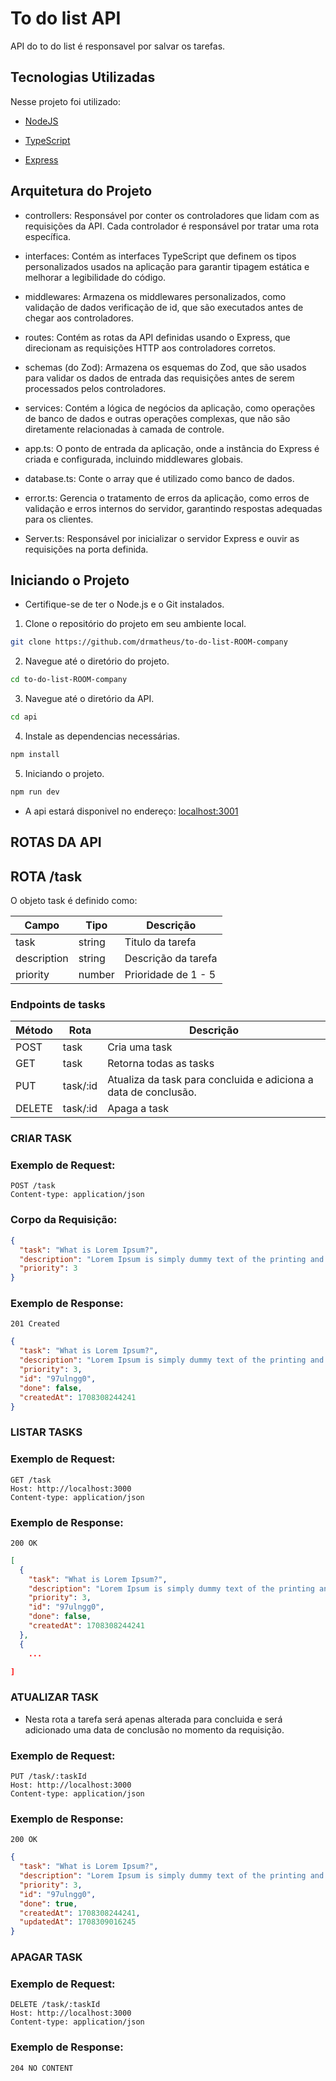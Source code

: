 # To do list API

API do to do list é responsavel por salvar os tarefas.

## Tecnologias Utilizadas

Nesse projeto foi utilizado:

- [NodeJS](https://nodejs.org/en/)

- [TypeScript](https://www.typescriptlang.org/)

- [Express](https://expressjs.com/)

## Arquitetura do Projeto

- controllers: Responsável por conter os controladores que lidam com as requisições da API. Cada controlador é responsável por tratar uma rota específica.

- interfaces: Contém as interfaces TypeScript que definem os tipos personalizados usados na aplicação para garantir tipagem estática e melhorar a legibilidade do código.

- middlewares: Armazena os middlewares personalizados, como validação de dados verificação de id, que são executados antes de chegar aos controladores.

- routes: Contém as rotas da API definidas usando o Express, que direcionam as requisições HTTP aos controladores corretos.

- schemas (do Zod): Armazena os esquemas do Zod, que são usados para validar os dados de entrada das requisições antes de serem processados pelos controladores.

- services: Contém a lógica de negócios da aplicação, como operações de banco de dados e outras operações complexas, que não são diretamente relacionadas à camada de controle.

- app.ts: O ponto de entrada da aplicação, onde a instância do Express é criada e configurada, incluindo middlewares globais.

- database.ts: Conte o array que é utilizado como banco de dados.

- error.ts: Gerencia o tratamento de erros da aplicação, como erros de validação e erros internos do servidor, garantindo respostas adequadas para os clientes.

- Server.ts: Responsável por inicializar o servidor Express e ouvir as requisições na porta definida.

## Iniciando o Projeto

- Certifique-se de ter o Node.js e o Git instalados.

1. Clone o repositório do projeto em seu ambiente local.

```bash
git clone https://github.com/drmatheus/to-do-list-ROOM-company
```

2. Navegue até o diretório do projeto.

```bash
cd to-do-list-ROOM-company
```

3. Navegue até o diretório da API.

```bash
cd api
```

4. Instale as dependencias necessárias.

```bash
npm install
```

5. Iniciando o projeto.

```bash
npm run dev
```

- A api estará disponivel no endereço: [localhost:3001](https://localhost:3001)

## ROTAS DA API

## ROTA /task

O objeto task é definido como:

| Campo       | Tipo   | Descrição           |
| ----------- | ------ | ------------------- |
| task        | string | Titulo da tarefa    |
| description | string | Descrição da tarefa |
| priority    | number | Prioridade de 1 - 5 |

### Endpoints de tasks

| Método | Rota     | Descrição                                                       |
| ------ | -------- | --------------------------------------------------------------- |
| POST   | task     | Cria uma task                                                   |
| GET    | task     | Retorna todas as tasks                                          |
| PUT    | task/:id | Atualiza da task para concluida e adiciona a data de conclusão. |
| DELETE | task/:id | Apaga a task                                                    |

### CRIAR TASK

### Exemplo de Request:

```
POST /task
Content-type: application/json
```

### Corpo da Requisição:

```json
{
  "task": "What is Lorem Ipsum?",
  "description": "Lorem Ipsum is simply dummy text of the printing and typesetting industry.",
  "priority": 3
}
```

### Exemplo de Response:

```
201 Created
```

```json
{
  "task": "What is Lorem Ipsum?",
  "description": "Lorem Ipsum is simply dummy text of the printing and typesetting industry.",
  "priority": 3,
  "id": "97ulngg0",
  "done": false,
  "createdAt": 1708308244241
}
```

### LISTAR TASKS

### Exemplo de Request:

```
GET /task
Host: http://localhost:3000
Content-type: application/json
```

### Exemplo de Response:

```
200 OK
```

```json
[
  {
    "task": "What is Lorem Ipsum?",
    "description": "Lorem Ipsum is simply dummy text of the printing and typesetting industry.",
    "priority": 3,
    "id": "97ulngg0",
    "done": false,
    "createdAt": 1708308244241
  },
  {
    ...

]
```

### ATUALIZAR TASK

- Nesta rota a tarefa será apenas alterada para concluida e será adicionado uma data de conclusão no momento da requisição.

### Exemplo de Request:

```
PUT /task/:taskId
Host: http://localhost:3000
Content-type: application/json
```

### Exemplo de Response:

```
200 OK
```

```json
{
  "task": "What is Lorem Ipsum?",
  "description": "Lorem Ipsum is simply dummy text of the printing and typesetting industry.",
  "priority": 3,
  "id": "97ulngg0",
  "done": true,
  "createdAt": 1708308244241,
  "updatedAt": 1708309016245
}
```

### APAGAR TASK

### Exemplo de Request:

```
DELETE /task/:taskId
Host: http://localhost:3000
Content-type: application/json
```

### Exemplo de Response:

```
204 NO CONTENT
```
